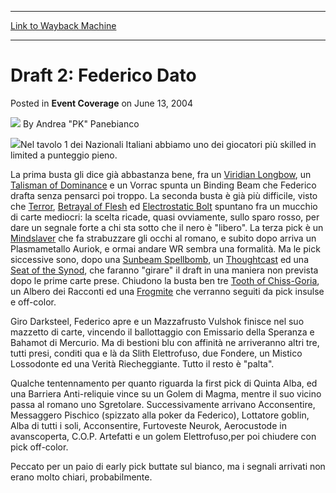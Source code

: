 
---
[Link to Wayback Machine](https://web.archive.org/web/20210919054628/https://magic.wizards.com/en/articles/archive/event-coverage/draft-2-federico-dato-2004-06-13)

[_metadata_:author]:- "Andrea `PK` Panebianco"
[_metadata_:description]:- "Nel tavolo 1 dei Nazionali Italiani abbiamo uno dei giocatori più skilled in limited a punteggio pieno. La prima busta gli dice già abbastanza bene, fra un Viridian Longbow, un Talisman of Dominance e un Vorrac spunta un Binding Beam che Federico drafta senza pensarci poi troppo. La seconda busta è già più difficile, visto che Terror, Betrayal of Flesh ed Electrostatic Bolt"
[_metadata_:generator]:- "Drupal 7 (http://drupal.org)"
[_metadata_:node]:- "574921"
[_metadata_:publish_date]:- "2004-06-13"
[_metadata_:source]:- "div-main-content"
[_metadata_:title]:- "Draft 2: Federico Dato"
[_metadata_:wayback_capture_timestamp]:- "2021-09-19 05:46:28"
[_metadata_:wayback_raw_url]:- "https://web.archive.org/web/20210919054628id_/https://magic.wizards.com/en/articles/archive/event-coverage/draft-2-federico-dato-2004-06-13"
[_metadata_:wayback_url]:- "https://magic.wizards.com/en/articles/archive/event-coverage/draft-2-federico-dato-2004-06-13"
---


Draft 2: Federico Dato
======================



 Posted in **Event Coverage**
 on June 13, 2004 






![](https://media.magic.wizards.com/styles/auth_small/public/generic-avatar-150_175.png)
By Andrea "PK" Panebianco











![](https://media.magic.wizards.com/image_legacy_migration/sideboard/images/itnat04/dr3.jpg)Nel tavolo 1 dei Nazionali Italiani abbiamo uno dei giocatori più skilled in limited a punteggio pieno. 


La prima busta gli dice già abbastanza bene, fra un [Viridian Longbow](https://gatherer.wizards.com/Pages/Card/Details.aspx?name=Viridian+Longbow), un [Talisman of Dominance](https://gatherer.wizards.com/Pages/Card/Details.aspx?name=Talisman+of+Dominance) e un Vorrac spunta un Binding Beam che Federico drafta senza pensarci poi troppo. La seconda busta è già più difficile, visto che [Terror](https://gatherer.wizards.com/Pages/Card/Details.aspx?name=Terror), [Betrayal of Flesh](https://gatherer.wizards.com/Pages/Card/Details.aspx?name=Betrayal+of+Flesh) ed [Electrostatic Bolt](https://gatherer.wizards.com/Pages/Card/Details.aspx?name=Electrostatic+Bolt) spuntano fra un mucchio di carte mediocri: la scelta ricade, quasi ovviamente, sullo sparo rosso, per dare un segnale forte a chi sta sotto che il nero è "libero". La terza pick è un [Mindslaver](https://gatherer.wizards.com/Pages/Card/Details.aspx?name=Mindslaver) che fa strabuzzare gli occhi al romano, e subito dopo arriva un Plasmametallo Auriok, e ormai andare WR sembra una formalità. Ma le pick siccessive sono, dopo una [Sunbeam Spellbomb](https://gatherer.wizards.com/Pages/Card/Details.aspx?name=Sunbeam+Spellbomb), un [Thoughtcast](https://gatherer.wizards.com/Pages/Card/Details.aspx?name=Thoughtcast) ed una [Seat of the Synod](https://gatherer.wizards.com/Pages/Card/Details.aspx?name=Seat+of+the+Synod), che faranno "girare" il draft in una maniera non prevista dopo le prime carte prese. Chiudono la busta ben tre [Tooth of Chiss-Goria](https://gatherer.wizards.com/Pages/Card/Details.aspx?name=Tooth+of+Chiss-Goria), un Albero dei Racconti ed una [Frogmite](https://gatherer.wizards.com/Pages/Card/Details.aspx?name=Frogmite) che verranno seguiti da pick insulse e off-color.


Giro Darksteel, Federico apre e un Mazzafrusto Vulshok finisce nel suo mazzetto di carte, vincendo il ballottaggio con Emissario della Speranza e Bahamot di Mercurio. Ma di bestioni blu con affinità ne arriveranno altri tre, tutti presi, conditi qua e là da Slith Elettrofuso, due Fondere, un Mistico Lossodonte ed una Verità Riecheggiante. Tutto il resto è "palta".


Qualche tentennamento per quanto riguarda la first pick di Quinta Alba, ed una Barriera Anti-reliquie vince su un Golem di Magma, mentre il suo vicino passa al romano uno Sgretolare. Successivamente arrivano Acconsentire, Messaggero Pischico (spizzato alla poker da Federico), Lottatore goblin, Alba di tutti i soli, Acconsentire, Furtoveste Neurok, Aerocustode in avanscoperta, C.O.P. Artefatti e un golem Elettrofuso,per poi chiudere con pick off-color.


Peccato per un paio di early pick buttate sul bianco, ma i segnali arrivati non erano molto chiari, probabilmente.







